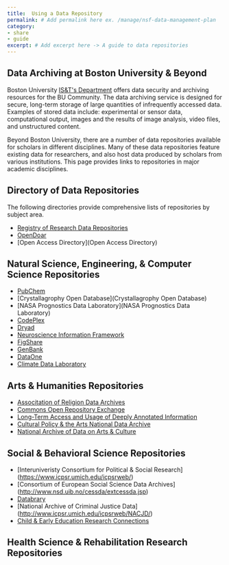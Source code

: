 ```yaml
---
title:  Using a Data Repository
permalink: # Add permalink here ex. /manage/nsf-data-management-plan
category: 
- share
- guide
excerpt: # Add excerpt here -> A guide to data repositories 
---
```


## Data Archiving at Boston University & Beyond

Boston University [IS&T's Department](http://www.bu.edu/datamanagement/resources/ist-services/) offers data security and archiving resources for the BU Community. The data archiving service is designed for secure, long-term storage of large quantities of infrequently accessed data. Examples of stored data include: experimental or sensor data, computational output, images and the results of image analysis, video files, and unstructured content.

Beyond Boston University, there are a number of data repositories available for scholars in different disciplines. Many of these data repositories feature existing data for researchers, and also host data produced by scholars from various institutions. This page provides links to repositories in major academic disciplines.

## Directory of Data Repositories

The following directories provide comprehensive lists of repositories by subject area.

* [Registry of Research Data Repositories](http://www.re3data.org/)
* [OpenDoar](http://opendoar.org/)
* [Open Access Directory](Open Access Directory)

## Natural Science, Engineering, & Computer Science Repositories

* [PubChem](http://pubchem.ncbi.nlm.nih.gov/)
* [Crystallagrophy Open Database](Crystallagrophy Open Database)
* [NASA Prognostics Data Laboratory](NASA Prognostics Data Laboratory)
* [CodePlex](CodePlex)
* [Dryad](http://datadryad.org/) 
* [Neuroscience Information Framework](http://www.neuinfo.org/)
* [FigShare](https://figshare.com/)
* [GenBank](http://www.ncbi.nlm.nih.gov/genbank/)
* [DataOne](https://www.dataone.org/)
* [Climate Data Laboratory](https://www.dataone.org/)

## Arts & Humanities Repositories

* [Associtation of Religion Data Archives](http://www.thearda.com/)
* [Commons Open Repository Exchange](https://commons.mla.org/core/)
* [Long-Term Access and Usage of Deeply Annotated Information](http://www.laudatio-repository.org/repository/)
* [Cultural Policy & the Arts National Data Archive](http://www.cpanda.org/cpanda/)
* [National Archive of Data on Arts & Culture](http://www.icpsr.umich.edu/icpsrweb/NADAC/)

## Social & Behavioral Science Repositories

* [Interuniveristy Consortium for Political & Social Research] (https://www.icpsr.umich.edu/icpsrweb/)
* [Consortium of European Social Science Data Archives] (http://www.nsd.uib.no/cessda/extcessda.jsp)
* [Databrary](https://nyu.databrary.org/)
* [National Archive of Criminal Justice Data] (http://www.icpsr.umich.edu/icpsrweb/NACJD/)
* [Child & Early Education Research Connections](http://www.researchconnections.org/childcare/download)

##  Health Science & Rehabilitation Research Repositories


